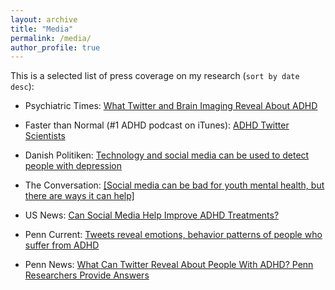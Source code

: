 ```yaml
---
layout: archive
title: "Media"
permalink: /media/
author_profile: true
---
```


This is a selected list of press coverage on my research (`sort by date desc`):

+ Psychiatric Times: [What Twitter and Brain Imaging Reveal About ADHD](http://www.psychiatrictimes.com/adhd/what-twitter-and-brain-imaging-reveal-about-adhd)

+ Faster than Normal (#1 ADHD podcast on iTunes): [ADHD Twitter Scientists](https://www.fasterthannormal.com/adhd-twitter-scientists/)

+ Danish Politiken: [Technology and social media can be used to detect people with depression](https://politiken.dk/viden/Tech/art6247436/Teknologi-og-sociale-medier-kan-bruges-til-at-opdage-folk-med-depression)

+ The Conversation: [[Social media can be bad for youth mental health, but there are ways it can help]](https://theconversation.com/social-media-can-be-bad-for-youth-mental-health-but-there-are-ways-it-can-help-87613)

+ US News: [Can Social Media Help Improve ADHD Treatments?](https://health.usnews.com/health-care/patient-advice/articles/2017-12-06/can-social-media-help-improve-adhd-treatments)

+ Penn Current: [Tweets reveal emotions, behavior patterns of people who suffer from ADHD](https://penncurrent.upenn.edu/news/tweets-reveal-emotions-behavior-patterns-of-people-who-suffer-from-adhd)

+ Penn News: [What Can Twitter Reveal About People With ADHD? Penn Researchers Provide Answers](https://news.upenn.edu/news/what-can-twitter-reveal-about-people-adhd-penn-researchers-provide-answers)
